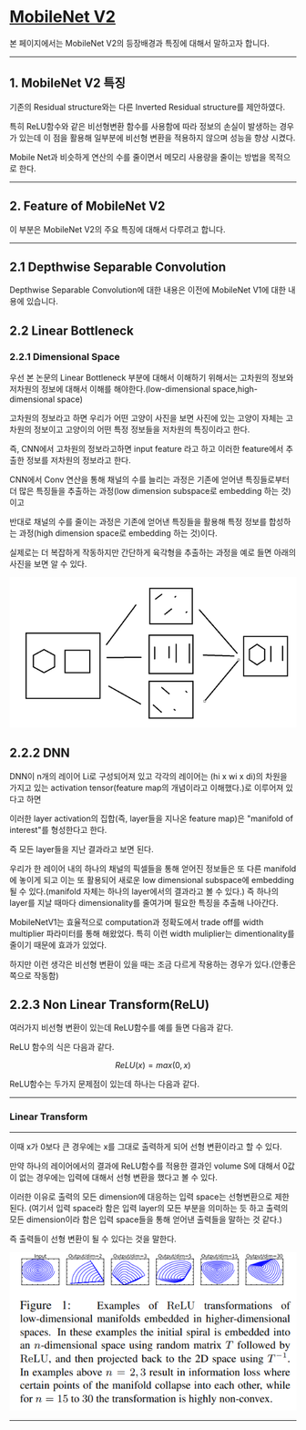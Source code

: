 # [MobileNet V2](https://arxiv.org/abs/1801.04381)
본 페이지에서는 MobileNet V2의 등장배경과 특징에 대해서 말하고자 합니다.

---

## 1. MobileNet V2 특징

기존의 Residual structure와는 다른 Inverted Residual structure를 제안하였다.

특히 ReLU함수와 같은 비선형변환 함수를 사용함에 따라 정보의 손실이 발생하는 경우가 있는데 이 점을 활용해 일부분에 비선형 변환을 적용하지 않으며 성능을 향상 시켰다.

Mobile Net과 비슷하게 연산의 수를 줄이면서 메모리 사용량을 줄이는 방법을 목적으로 한다.

---

## 2. Feature of MobileNet V2

이 부분은 MobileNet V2의 주요 특징에 대해서 다루려고 합니다.

---

## 2.1 Depthwise Separable Convolution

Depthwise Separable Convolution에 대한 내용은 이전에 MobileNet V1에 대한 내용에 있습니다.

## 2.2 Linear Bottleneck

### 2.2.1 Dimensional Space


우선 본 논문의 Linear Bottleneck 부분에 대해서 이해하기 위해서는 고차원의 정보와 저차원의 정보에 대해서 이해를 해야한다.(low-dimensional space,high-dimensional space)

고차원의 정보라고 하면 우리가 어떤 고양이 사진을 보면 사진에 있는 고양이 자체는 고차원의 정보이고 고양이의 어떤 특정 정보들을 저차원의 특징이라고 한다.

즉, CNN에서 고차원의 정보라고하면 input feature 라고 하고 이러한 feature에서 추출한 정보를 저차원의 정보라고 한다.

CNN에서 Conv 연산을 통해 채널의 수를 늘리는 과정은 기존에 얻어낸 특징들로부터 더 많은 특징들을 추출하는 과정(low dimension subspace로 embedding 하는 것)이고

반대로 채널의 수를 줄이는 과정은 기존에 얻어낸 특징들을 활용해 특정 정보를 합성하는 과정(high dimension space로 embedding 하는 것)이다.

실제로는 더 복잡하게 작동하지만 간단하게 육각형을 추출하는 과정을 예로 들면 아래의 사진을 보면 알 수 있다.

![1](./img/CNN.PNG)

## 2.2.2 DNN

DNN이 n개의 레이어 Li로 구성되어져 있고 각각의 레이어는 (hi x wi x di)의 차원을 가지고 있는 activation tensor(feature map의 개념이라고 이해했다.)로 이루어져 있다고 하면

이러한 layer activation의 집합(즉, layer들을 지나온 feature map)은 "manifold of interest"를 형성한다고 한다.

즉 모든 layer들을 지난 결과라고 보면 된다.

우리가 한 레이어 내의 하나의 채널의 픽셀들을 통해 얻어진 정보들은 또 다른 manifold에 놓이게 되고 이는 또 활용되어 새로운 low dimensional subspace에 embedding 될 수 있다.(manifold 자체는 하나의 layer에서의 결과라고 볼 수 있다.) 즉 하나의 layer를 지날 때마다 dimensionality를 줄여가며 필요한 특징을 추출해 나아간다.

MobileNetV1는 효율적으로 computation과 정확도에서 trade off를 width multiplier 파라미터를 통해 해왔었다. 특히 이런 width muliplier는 dimentionality를 줄이기 때문에 효과가 있었다.

하지만 이런 생각은 비선형 변환이 있을 때는 조금 다르게 작용하는 경우가 있다.(안좋은 쪽으로 작동함)

## 2.2.3 Non Linear Transform(ReLU)

여러가지 비선형 변환이 있는데 ReLU함수를 예를 들면 다음과 같다.

ReLU 함수의 식은 다음과 같다.

$$
ReLU(x) = max(0,x)
$$

ReLU함수는 두가지 문제점이 있는데 하나는 다음과 같다.

---

### Linear Transform

---

이때 x가 0보다 큰 경우에는 x를 그대로 출력하게 되어 선형 변환이라고 할 수 있다.

만약 하나의 레이어에서의 결과에 ReLU함수를 적용한 결과인 volume S에 대해서 0값이 없는 경우에는 입력에 대해서 선형 변환을 했다고 볼 수 있다. 

이러한 이유로 출력의 모든 dimension에 대응하는 입력 space는 선형변환으로 제한된다.
(여기서 입력 space라 함은 입력 layer의 모든 부분을 의미하는 듯 하고 출력의 모든 dimension이라 함은 입력 space들을 통해 얻어낸 출력들을 말하는 것 같다.)

즉 출력들이 선형 변환이 될 수 있다는 것을 말한다.


![2](./img/fig1.PNG)


---